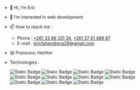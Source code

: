 - 👋 Hi, I’m Eric
- 👀 I’m interested in web development
- 📫 How to reach me :
  - Phone : [+261 33 99 331 34](+261339933134), [+261 37 61 489 87](+261376148987)
  - E-mail : [ericfahendrena29@gmail.com](mailto:ericfahendrena29@gmail.com)
- 😄 Pronouns: He/Him
- Technologies :
  
  ![Static Badge](https://img.shields.io/badge/JavaScript-222?style=for-the-badge&logo=javascript)
  ![Static Badge](https://img.shields.io/badge/Laravel-222?style=for-the-badge&logo=laravel)
  ![Static Badge](https://img.shields.io/badge/PHP-222?style=for-the-badge&logo=php)
  ![Static Badge](https://img.shields.io/badge/NodeJS-222?style=for-the-badge&logo=nodedotjs)
  ![Static Badge](https://img.shields.io/badge/MySQL-222?style=for-the-badge&logo=mysql)
  ![Static Badge](https://img.shields.io/badge/Express-222?style=for-the-badge&logo=express)
  ![Static Badge](https://img.shields.io/badge/React-222?style=for-the-badge&logo=react)
  ![Static Badge](https://img.shields.io/badge/Html%205-222?style=for-the-badge&logo=html5)
  ![Static Badge](https://img.shields.io/badge/CSS%203-222?style=for-the-badge&logo=css3)
  ![Static Badge](https://img.shields.io/badge/Bootstrap-222?style=for-the-badge&logo=bootstrap)
  ![Static Badge](https://img.shields.io/badge/MongoDB-222?style=for-the-badge&logo=mongodb)

<!---
eric-fahendrena/eric-fahendrena is a ✨ special ✨ repository because its `README.md` (this file) appears on your GitHub profile.
You can click the Preview link to take a look at your changes.
--->
